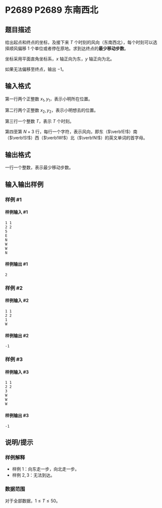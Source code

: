 # P2689 P2689 东南西北

## 题目描述

给出起点和终点的坐标，及接下来 $T$ 个时刻的风向（东南西北），每个时刻可以选择顺风偏移 $1$ 个单位或者停在原地。求到达终点的**最少移动步数**。

坐标采用平面直角坐标系，$x$ 轴正向为东，$y$ 轴正向为北。

如果无法偏移至终点，输出 $-1$。


## 输入格式

第一行两个正整数 $x_1,y_1$，表示小明所在位置。

第二行两个正整数 $x_2,y_2$，表示小明想去的位置。

第三行一个整数 $T$，表示 $T$ 个时刻。

第四至第 $N+3$ 行，每行一个字符，表示风向，即东（$\verb!E!$）南（$\verb!S!$）西（$\verb!W!$）北（$\verb!N!$）的英文单词的首字母。


## 输出格式

一行一个整数，表示最少移动步数。


## 输入输出样例

### 样例 #1

#### 样例输入 #1

```
1 1
2 2
5
E
N
W
W
N
```

#### 样例输出 #1

```
2
```

### 样例 #2

#### 样例输入 #2

```
1 1
2 2
1
W
```

#### 样例输出 #2

```
-1
```

### 样例 #3

#### 样例输入 #3

```
1 1
2 2
3
W
W
W
```

#### 样例输出 #3

```
-1
```

## 说明/提示

### 样例解释

- 样例 $1$：向东走一步，向北走一步。
- 样例 $2,3$：无法到达。

### 数据范围

对于全部数据，$1\le T\le 50$。

